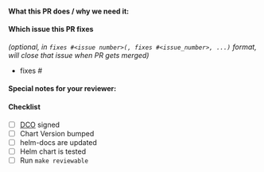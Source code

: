 <!--
Thank you for contributing to fluxcd-community/helm-charts.
Before you submit this PR we'd like to make sure you are aware of our technical requirements and best practices:

* https://github.com/fluxcd-community/helm-charts/blob/main/CONTRIBUTING.md#technical-requirements
* https://helm.sh/docs/chart_best_practices/

Please make sure you test your changes before you push them.
Once pushed, GitHub Actions will run across your changes and do some initial checks and linting.
These checks run very quickly.
Please check the results.
We would like these checks to pass before we even continue reviewing your changes.
-->
#### What this PR does / why we need it:

#### Which issue this PR fixes
*(optional, in `fixes #<issue number>(, fixes #<issue_number>, ...)` format, will close that issue when PR gets merged)*
  - fixes #

#### Special notes for your reviewer:

#### Checklist
<!-- [Place an '[x]' (no spaces) in all applicable fields. Please remove unrelated fields.] -->
- [ ] [DCO](https://github.com/fluxcd-community/helm-charts/blob/main/CONTRIBUTING.md#sign-off-your-work) signed
- [ ] Chart Version bumped
- [ ] helm-docs are updated
- [ ] Helm chart is tested
- [ ] Run `make reviewable`

